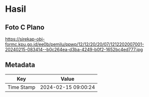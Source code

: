 # Hasil

## Foto C Plano

https://sirekap-obj-formc.kpu.go.id/ee0b/pemilu/ppwp/12/12/20/20/07/1212202007001-20240215-083414--b0c264ea-d3ba-4249-b0f2-1652bc4ed777.jpg


## Metadata

| Key        | Value               |
| ---------- | ------------------- |
| Time Stamp | 2024-02-15 09:00:24 |



